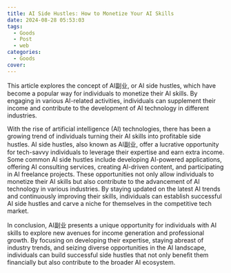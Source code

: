```yaml
---
title: AI Side Hustles: How to Monetize Your AI Skills
date: 2024-08-28 05:53:03
tags:
  - Goods
  - Post
  - web
categories:
  - Goods
cover: 
---
```


This article explores the concept of AI副业, or AI side hustles, which have become a popular way for individuals to monetize their AI skills. By engaging in various AI-related activities, individuals can supplement their income and contribute to the development of AI technology in different industries.

With the rise of artificial intelligence (AI) technologies, there has been a growing trend of individuals turning their AI skills into profitable side hustles. AI side hustles, also known as AI副业, offer a lucrative opportunity for tech-savvy individuals to leverage their expertise and earn extra income. Some common AI side hustles include developing AI-powered applications, offering AI consulting services, creating AI-driven content, and participating in AI freelance projects. These opportunities not only allow individuals to monetize their AI skills but also contribute to the advancement of AI technology in various industries. By staying updated on the latest AI trends and continuously improving their skills, individuals can establish successful AI side hustles and carve a niche for themselves in the competitive tech market.

In conclusion, AI副业 presents a unique opportunity for individuals with AI skills to explore new avenues for income generation and professional growth. By focusing on developing their expertise, staying abreast of industry trends, and seizing diverse opportunities in the AI landscape, individuals can build successful side hustles that not only benefit them financially but also contribute to the broader AI ecosystem.
